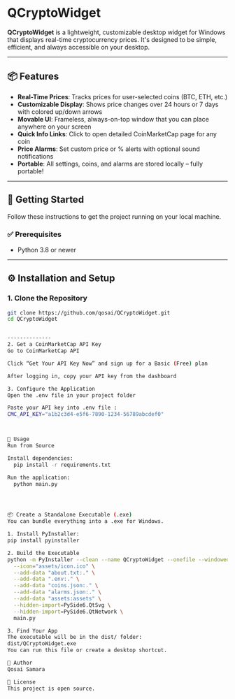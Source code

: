 # QCryptoWidget

**QCryptoWidget** is a lightweight, customizable desktop widget for Windows that displays real-time cryptocurrency prices. It's designed to be simple, efficient, and always accessible on your desktop.

---

## 📦 Features

- **Real-Time Prices**: Tracks prices for user-selected coins (BTC, ETH, etc.)
- **Customizable Display**: Shows price changes over 24 hours or 7 days with colored up/down arrows
- **Movable UI**: Frameless, always-on-top window that you can place anywhere on your screen
- **Quick Info Links**: Click to open detailed CoinMarketCap page for any coin
- **Price Alarms**: Set custom price or % alerts with optional sound notifications
- **Portable**: All settings, coins, and alarms are stored locally – fully portable!

---

## 🚀 Getting Started

Follow these instructions to get the project running on your local machine.

### ✅ Prerequisites

- Python 3.8 or newer

---

## ⚙️ Installation and Setup

### 1. Clone the Repository

```bash
git clone https://github.com/qosai/QCryptoWidget.git
cd QCryptoWidget


--------------
2. Get a CoinMarketCap API Key
Go to CoinMarketCap API

Click “Get Your API Key Now” and sign up for a Basic (Free) plan

After logging in, copy your API key from the dashboard

3. Configure the Application
Open the .env file in your project folder

Paste your API key into .env file :
CMC_API_KEY="a1b2c3d4-e5f6-7890-1234-56789abcdef0"



🧪 Usage
Run from Source

Install dependencies:
  pip install -r requirements.txt

Run the application:
  python main.py




📦 Create a Standalone Executable (.exe)
You can bundle everything into a .exe for Windows.

1. Install PyInstaller:
pip install pyinstaller

2. Build the Executable
python -m PyInstaller --clean --name QCryptoWidget --onefile --windowed \
  --icon="assets/icon.ico" \
  --add-data "about.txt:." \
  --add-data ".env:." \
  --add-data "coins.json:." \
  --add-data "alarms.json:." \
  --add-data "assets:assets" \
  --hidden-import=PySide6.QtSvg \
  --hidden-import=PySide6.QtNetwork \
  main.py

3. Find Your App
The executable will be in the dist/ folder:
dist/QCryptoWidget.exe
You can run this file or create a desktop shortcut.

👤 Author
Qosai Samara

📝 License
This project is open source.
